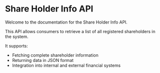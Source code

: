 # Share Holder Info API

Welcome to the documentation for the Share Holder Info API.

This API allows consumers to retrieve a list of all registered shareholders in the system.

It supports:
- Fetching complete shareholder information
- Returning data in JSON format
- Integration into internal and external financial systems
